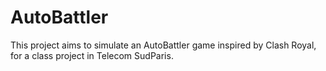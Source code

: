 # AutoBattler

This project aims to simulate an AutoBattler game inspired by Clash Royal, for a class project in Telecom SudParis.